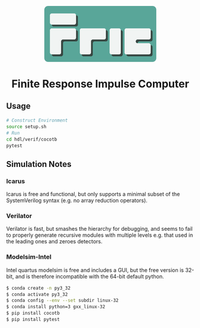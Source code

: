 <p align="center">
	<img width="300px" src="logo/logo_prototype_2.png">
	<h1 align="center">
        <b>F</b>inite
        <b>R</b>esponse
        <b>I</b>mpulse
        <b>C</b>omputer
    </h1>
</p>

## Usage
```bash
# Construct Environment
source setup.sh
# Run
cd hdl/verif/cocotb
pytest
```


## Simulation Notes

### Icarus
Icarus is free and functional, but only supports a minimal subset of the SystemVerilog syntax (e.g. no array reduction operators).

### Verilator
Verilator is fast, but smashes the hierarchy for debugging, and seems to fail to properly generate recursive modules with multiple levels e.g. that used in the leading ones and zeroes detectors.

### Modelsim-Intel
Intel quartus modelsim is free and includes a GUI, but the free version is 32-bit, and is therefore incompatible with the 64-bit default python.

```bash
$ conda create -n py3_32
$ conda activate py3_32
$ conda config --env --set subdir linux-32
$ conda install python=3 gxx_linux-32
$ pip install cocotb
$ pip install pytest
```
